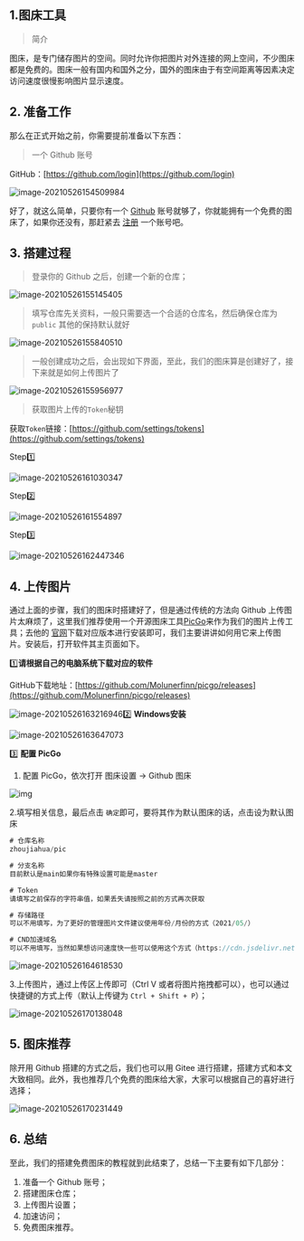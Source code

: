 ## 1.图床工具

> 简介

图床，是专门储存图片的空间。同时允许你把图片对外连接的网上空间，不少图床都是免费的。图床一般有国内和国外之分，国外的图床由于有空间距离等因素决定访问速度很慢影响图片显示速度。

## 2. 准备工作

那么在正式开始之前，你需要提前准备以下东西：

> 一个 Github 账号

GitHub：[https://github.com/login](https://github.com/login)

![image-20210526154509984](https://cdn.jsdelivr.net/gh/zhoujiahua/picture/2021/05/20210526154510.png)



好了，就这么简单，只要你有一个 [Github](https://github.com/login) 账号就够了，你就能拥有一个免费的图床了，如果你还没有，那赶紧去 [注册](https://github.com/login) 一个账号吧。

## 3. 搭建过程

> 登录你的 Github 之后，创建一个新的仓库；

![image-20210526155145405](https://cdn.jsdelivr.net/gh/zhoujiahua/picture/2021/05/20210526155145.png)



> 填写仓库先关资料，一般只需要选一个合适的仓库名，然后确保仓库为 `public` 其他的保持默认就好

![image-20210526155840510](https://cdn.jsdelivr.net/gh/zhoujiahua/picture/2021/05/20210526155840.png)

> 一般创建成功之后，会出现如下界面，至此，我们的图床算是创建好了，接下来就是如何上传图片了

![image-20210526155956977](https://cdn.jsdelivr.net/gh/zhoujiahua/picture/2021/05/20210526155957.png)

> 获取图片上传的`Token`秘钥

获取`Token`链接：[https://github.com/settings/tokens](https://github.com/settings/tokens)

Step:one:

![image-20210526161030347](https://cdn.jsdelivr.net/gh/zhoujiahua/picture/2021/05/20210526161030.png)

Step:two:

![image-20210526161554897](https://cdn.jsdelivr.net/gh/zhoujiahua/picture/2021/05/20210526161555.png)

Step:three:

![image-20210526162447346](https://cdn.jsdelivr.net/gh/zhoujiahua/picture/2021/05/20210526162447.png)

## 4. 上传图片

通过上面的步骤，我们的图床时搭建好了，但是通过传统的方法向 Github 上传图片太麻烦了，这里我们推荐使用一个开源图床工具[PicGo](https://molunerfinn.com/PicGo/)来作为我们的图片上传工具；去他的 [官网](https://github.com/Molunerfinn/picgo/releases)下载对应版本进行安装即可，我们主要讲讲如何用它来上传图片。安装后，打开软件其主页面如下。

:one:**请根据自己的电脑系统下载对应的软件**

GitHub下载地址：[https://github.com/Molunerfinn/picgo/releases](https://github.com/Molunerfinn/picgo/releases)

![image-20210526163216946](https://cdn.jsdelivr.net/gh/zhoujiahua/picture/2021/05/20210526163217.png):two: **Windows安装**

![image-20210526163647073](https://cdn.jsdelivr.net/gh/zhoujiahua/picture/2021/05/20210526163647.png)





:three: **配置 PicGo** 

1. 配置 PicGo，依次打开 图床设置 -> Github 图床

![img](https://pic1.zhimg.com/80/v2-04accf30607158803f5164fdd2b834c0_720w.jpg)

2.填写相关信息，最后点击 `确定`即可，要将其作为默认图床的话，点击设为默认图床

```javascript
# 仓库名称
zhoujiahua/pic

# 分支名称
目前默认是main如果你有特殊设置可能是master

# Token
请填写之前保存的字符串值，如果丢失请按照之前的方式再次获取

# 存储路径
可以不用填写，为了更好的管理图片文件建议使用年份/月份的方式（2021/05/）

# CND加速域名
可以不用填写，当然如果想访问速度快一些可以使用这个方式（https://cdn.jsdelivr.net/gh/zhoujiahua/pic）
```

![image-20210526164618530](https://cdn.jsdelivr.net/gh/zhoujiahua/picture/2021/05/20210526165442.png)

3.上传图片，通过上传区上传即可（Ctrl V 或者将图片拖拽都可以），也可以通过快捷键的方式上传（默认上传键为 `Ctrl + Shift + P`）；

![image-20210526170138048](https://cdn.jsdelivr.net/gh/zhoujiahua/picture/2021/05/20210526170138.png)



## 5. 图床推荐

除开用 Github 搭建的方式之后，我们也可以用 Gitee 进行搭建，搭建方式和本文大致相同。此外，我也推荐几个免费的图床给大家，大家可以根据自己的喜好进行选择；

![image-20210526170231449](https://cdn.jsdelivr.net/gh/zhoujiahua/picture/2021/05/20210526170231.png)

## 6. 总结

至此，我们的搭建免费图床的教程就到此结束了，总结一下主要有如下几部分：

1. 准备一个 Github 账号；
2. 搭建图床仓库；
3. 上传图片设置；
4. 加速访问；
5. 免费图床推荐。

